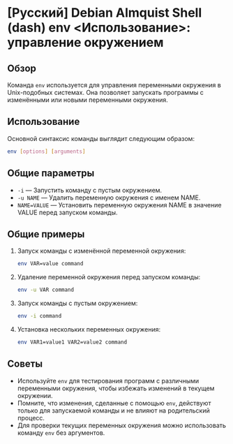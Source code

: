 # [Русский] Debian Almquist Shell (dash) env <Использование>: управление окружением

## Обзор
Команда `env` используется для управления переменными окружения в Unix-подобных системах. Она позволяет запускать программы с изменёнными или новыми переменными окружения.

## Использование
Основной синтаксис команды выглядит следующим образом:

```sh
env [options] [arguments]
```

## Общие параметры
- `-i` — Запустить команду с пустым окружением.
- `-u NAME` — Удалить переменную окружения с именем NAME.
- `NAME=VALUE` — Установить переменную окружения NAME в значение VALUE перед запуском команды.

## Общие примеры
1. Запуск команды с изменённой переменной окружения:
   ```sh
   env VAR=value command
   ```

2. Удаление переменной окружения перед запуском команды:
   ```sh
   env -u VAR command
   ```

3. Запуск команды с пустым окружением:
   ```sh
   env -i command
   ```

4. Установка нескольких переменных окружения:
   ```sh
   env VAR1=value1 VAR2=value2 command
   ```

## Советы
- Используйте `env` для тестирования программ с различными переменными окружения, чтобы избежать изменений в текущем окружении.
- Помните, что изменения, сделанные с помощью `env`, действуют только для запускаемой команды и не влияют на родительский процесс.
- Для проверки текущих переменных окружения можно использовать команду `env` без аргументов.